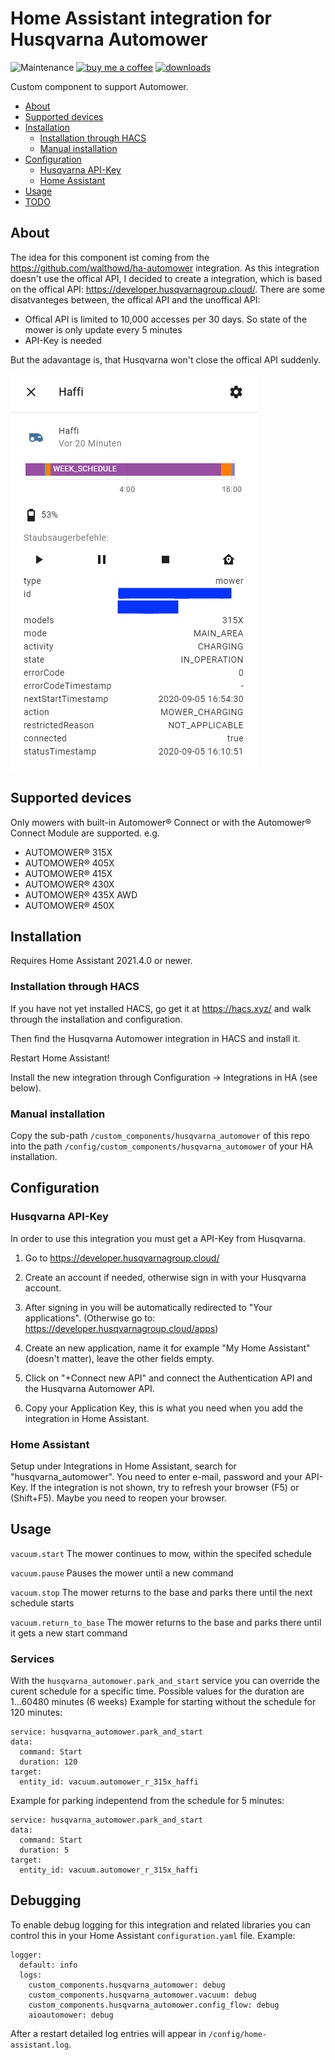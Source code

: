 # Home Assistant integration for Husqvarna Automower

![Maintenance](https://img.shields.io/maintenance/yes/2021.svg)
[![buy me a coffee](https://img.shields.io/badge/If%20you%20like%20it-Buy%20me%20a%20coffee-orange.svg)](https://www.buymeacoffee.com/Thomas55555)
[![downloads](https://img.shields.io/github/downloads/Thomas55555/husqvarna_automower/total.svg)](https://img.shields.io/github/downloads/Thomas55555/husqvarna_automower/total.svg)

Custom component to support Automower.


- [About](#about)
- [Supported devices](#supported-devices)
- [Installation](#installation)
  - [Installation through HACS](#installation-through-hacs)
  - [Manual installation](#manual-installation)
- [Configuration](#configuration)
  - [Husqvarna API-Key](#husqvarna-api-key)
  - [Home Assistant](#home-assistant)
- [Usage](#usage)
- [TODO](#todo)

## About

The idea for this component ist coming from the <https://github.com/walthowd/ha-automower> integration. As this integration doesn't use the offical API, I decided to create a
integration, which is based on the offical API: <https://developer.husqvarnagroup.cloud/>. There are some disatvanteges between, the offical API and the unoffical API:

- Offical API is limited to 10,000 accesses per 30 days. So state of the mower is only update every 5 minutes
- API-Key is needed

But the adavantage is, that Husqvarna won't close the offical API suddenly.

![Screenshot of the integration](https://github.com/Thomas55555/husqvarna_automower/blob/master/screenshot_husqvarna_automower.PNG)

## Supported devices

Only mowers with built-in Automower® Connect or with the Automower® Connect Module are supported. e.g.

- AUTOMOWER® 315X
- AUTOMOWER® 405X
- AUTOMOWER® 415X
- AUTOMOWER® 430X
- AUTOMOWER® 435X AWD
- AUTOMOWER® 450X


## Installation

Requires Home Assistant 2021.4.0 or newer.

### Installation through HACS

If you have not yet installed HACS, go get it at https://hacs.xyz/ and walk through the installation and configuration.

Then find the Husqvarna Automower integration in HACS and install it.

Restart Home Assistant!

Install the new integration through Configuration -> Integrations in HA (see below).

### Manual installation

Copy the sub-path `/custom_components/husqvarna_automower` of this repo into the path `/config/custom_components/husqvarna_automower` of your HA installation.

## Configuration


### Husqvarna API-Key

In order to use this integration you must get a API-Key from Husqvarna.

1.  Go to <https://developer.husqvarnagroup.cloud/>

2.  Create an account if needed, otherwise sign in with your Husqvarna account.

3.  After signing in you will be automatically redirected to "Your applications". (Otherwise go to: <https://developer.husqvarnagroup.cloud/apps>)

4.  Create an new application, name it for example "My Home Assistant" (doesn't matter), leave the other fields empty.

5.  Click on "+Connect new API" and connect the Authentication API and the Husqvarna Automower API.

6.  Copy your Application Key, this is what you need when you add the integration in Home Assistant.

### Home Assistant

Setup under Integrations in Home Assistant, search for "husqvarna_automower". You need to enter e-mail, password and your API-Key.
If the integration is not shown, try to refresh your browser (F5) or (Shift+F5). Maybe you need to reopen your browser.

## Usage

`vacuum.start`
The mower continues to mow, within the specifed schedule

`vacuum.pause`
Pauses the mower until a new command

`vacuum.stop`
The mower returns to the base and parks there until the next schedule starts

`vacuum.return_to_base`
The mower returns to the base and parks there until it gets a new start command

### Services

With the `husqvarna_automower.park_and_start` service you can override the curent schedule for a specific time.
Possible values for the duration are 1...60480 minutes (6 weeks)
Example for starting without the schedule for 120 minutes:
```
service: husqvarna_automower.park_and_start
data:
  command: Start
  duration: 120
target:
  entity_id: vacuum.automower_r_315x_haffi
```

Example for parking indepentend from the schedule for 5 minutes:
```
service: husqvarna_automower.park_and_start
data:
  command: Start
  duration: 5
target:
  entity_id: vacuum.automower_r_315x_haffi
```

## Debugging

To enable debug logging for this integration and related libraries you
can control this in your Home Assistant `configuration.yaml`
file. Example:

```
logger:
  default: info
  logs:
    custom_components.husqvarna_automower: debug
    custom_components.husqvarna_automower.vacuum: debug
    custom_components.husqvarna_automower.config_flow: debug
    aioautomower: debug
```

After a restart detailed log entries will appear in `/config/home-assistant.log`.